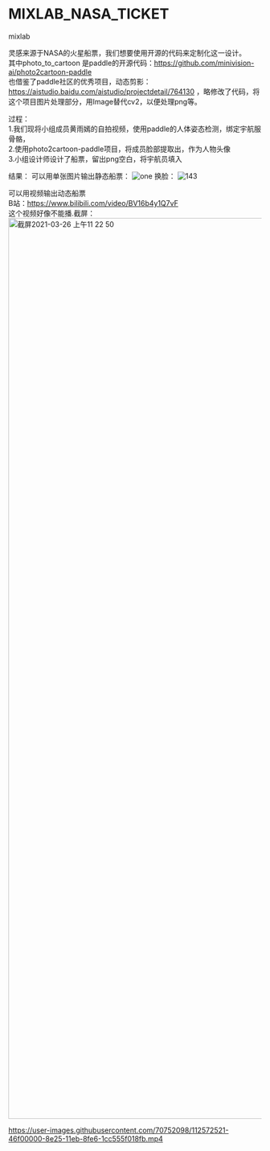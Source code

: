 # MIXLAB_NASA_TICKET
mixlab

灵感来源于NASA的火星船票，我们想要使用开源的代码来定制化这一设计。   
其中photo_to_cartoon 是paddle的开源代码：https://github.com/minivision-ai/photo2cartoon-paddle   
也借鉴了paddle社区的优秀项目，动态剪影： https://aistudio.baidu.com/aistudio/projectdetail/764130 ，略修改了代码，将这个项目图片处理部分，用Image替代cv2，以便处理png等。   

过程：   
1.我们现将小组成员黄雨嫣的自拍视频，使用paddle的人体姿态检测，绑定宇航服骨骼，   
2.使用photo2cartoon-paddle项目，将成员脸部提取出，作为人物头像   
3.小组设计师设计了船票，留出png空白，将宇航员填入   

结果：
可以用单张图片输出静态船票：
![one](https://user-images.githubusercontent.com/70752098/112250589-98b55080-8c94-11eb-9226-c8301c898eeb.png)
换脸：
![143](https://user-images.githubusercontent.com/70752098/112411108-4db04180-8d57-11eb-8ad7-22cf018ace54.png)

可以用视频输出动态船票   
B站：https://www.bilibili.com/video/BV16b4y1Q7vF    
这个视频好像不能播.截屏：
<img width="1792" alt="截屏2021-03-26 上午11 22 50" src="https://user-images.githubusercontent.com/70752098/112572673-9d5d3e80-8e25-11eb-9341-a7932e5e7881.png">

https://user-images.githubusercontent.com/70752098/112572521-46f00000-8e25-11eb-8fe6-1cc555f018fb.mp4





